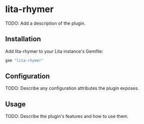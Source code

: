 # lita-rhymer

TODO: Add a description of the plugin.

## Installation

Add lita-rhymer to your Lita instance's Gemfile:

``` ruby
gem "lita-rhymer"
```

## Configuration

TODO: Describe any configuration attributes the plugin exposes.

## Usage

TODO: Describe the plugin's features and how to use them.
